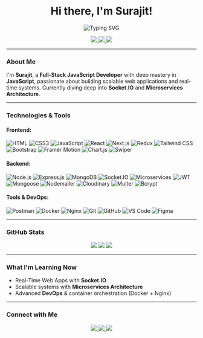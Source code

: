 <h1 align="center">Hi there, I'm Surajit!</h1>

<p align="center">
  <img src="https://readme-typing-svg.demolab.com?font=Fira+Code&weight=500&size=24&pause=1000&center=true&vCenter=true&multiline=true&width=650&height=120&lines=Full-Stack+JavaScript+Developer;Mastering+JavaScript+Every+Day;Currently+Exploring+Socket.IO+%26+Microservices" alt="Typing SVG" />
</p>

<p align="center">
  <a href="https://github.com/surajit20107">
    <img src="https://img.shields.io/github/followers/surajit20107?label=Follow&style=social" />
  </a>
  <a href="mailto:surajitjana20107@gmail.com">
    <img src="https://img.shields.io/badge/Email-D14836?style=flat&logo=gmail&logoColor=white" />
  </a>
  <a href="https://www.linkedin.com/in/yourlinkedin/">
    <img src="https://img.shields.io/badge/LinkedIn-0A66C2?style=flat&logo=linkedin&logoColor=white" />
  </a>
</p>

---

### About Me

I'm **Surajit**, a **Full-Stack JavaScript Developer** with deep mastery in **JavaScript**, passionate about building scalable web applications and real-time systems. Currently diving deep into **Socket.IO** and **Microservices Architecture**.

---

### Technologies & Tools

#### Frontend:
![HTML](https://img.shields.io/badge/HTML5-E34F26?style=flat&logo=html5&logoColor=white)
![CSS3](https://img.shields.io/badge/CSS3-1572B6?style=flat&logo=css3&logoColor=white)
![JavaScript](https://img.shields.io/badge/JavaScript-F7DF1E?style=flat&logo=javascript&logoColor=black)
![React](https://img.shields.io/badge/React-61DAFB?style=flat&logo=react&logoColor=black)
![Next.js](https://img.shields.io/badge/Next.js-000000?style=flat&logo=next.js&logoColor=white)
![Redux](https://img.shields.io/badge/Redux-764ABC?style=flat&logo=redux&logoColor=white)
![Tailwind CSS](https://img.shields.io/badge/TailwindCSS-38B2AC?style=flat&logo=tailwind-css&logoColor=white)
![Bootstrap](https://img.shields.io/badge/Bootstrap-563D7C?style=flat&logo=bootstrap&logoColor=white)
![Framer Motion](https://img.shields.io/badge/Framer_Motion-000000?style=flat&logo=framer&logoColor=white)
![Chart.js](https://img.shields.io/badge/Chart.js-FF6384?style=flat&logo=chartdotjs&logoColor=white)
![Swiper](https://img.shields.io/badge/Swiper-6332F6?style=flat&logo=swiper&logoColor=white)

#### Backend:
![Node.js](https://img.shields.io/badge/Node.js-339933?style=flat&logo=node.js&logoColor=white)
![Express.js](https://img.shields.io/badge/Express.js-000000?style=flat&logo=express&logoColor=white)
![MongoDB](https://img.shields.io/badge/MongoDB-47A248?style=flat&logo=mongodb&logoColor=white)
![Socket.IO](https://img.shields.io/badge/Socket.IO-010101?style=flat&logo=socket.io&logoColor=white)
![Microservices](https://img.shields.io/badge/Microservices-00C7B7?style=flat&logo=docker&logoColor=white)
![JWT](https://img.shields.io/badge/JWT-000000?style=flat&logo=jsonwebtokens&logoColor=white)
![Mongoose](https://img.shields.io/badge/Mongoose-800000?style=flat&logo=mongoose&logoColor=white)
![Nodemailer](https://img.shields.io/badge/Nodemailer-EA4335?style=flat&logo=gmail&logoColor=white)
![Cloudinary](https://img.shields.io/badge/Cloudinary-blue?style=flat&logo=cloudinary&logoColor=white)
![Multer](https://img.shields.io/badge/Multer-FF6F00?style=flat)
![Bcrypt](https://img.shields.io/badge/Bcrypt-FFCA28?style=flat)

#### Tools & DevOps:
![Postman](https://img.shields.io/badge/Postman-FF6C37?style=flat&logo=postman&logoColor=white)
![Docker](https://img.shields.io/badge/Docker-2496ED?style=flat&logo=docker&logoColor=white)
![Nginx](https://img.shields.io/badge/Nginx-009639?style=flat&logo=nginx&logoColor=white)
![Git](https://img.shields.io/badge/Git-F05032?style=flat&logo=git&logoColor=white)
![GitHub](https://img.shields.io/badge/GitHub-181717?style=flat&logo=github&logoColor=white)
![VS Code](https://img.shields.io/badge/VS%20Code-007ACC?style=flat&logo=visual-studio-code&logoColor=white)
![Figma](https://img.shields.io/badge/Figma-F24E1E?style=flat&logo=figma&logoColor=white)

---

### GitHub Stats

<p align="center">
  <img src="https://github-readme-stats.vercel.app/api?username=surajit20107&show_icons=true&theme=tokyonight" />
  <img src="https://github-readme-streak-stats.herokuapp.com/?user=surajit20107&theme=tokyonight" />
  <img src="https://github-readme-stats.vercel.app/api/top-langs/?username=surajit20107&layout=compact&theme=tokyonight" />
</p>

---

### What I'm Learning Now

- Real-Time Web Apps with **Socket.IO**
- Scalable systems with **Microservices Architecture**
- Advanced **DevOps** & container orchestration (Docker + Nginx)

---

### Connect with Me

<p align="center">
  <a href="https://twitter.com/surajit_20107">
    <img src="https://img.shields.io/badge/Twitter-1DA1F2?style=flat&logo=twitter&logoColor=white" />
  </a>
  <a href="https://www.linkedin.com/in/">
    <img src="https://img.shields.io/badge/LinkedIn-0A66C2?style=flat&logo=linkedin&logoColor=white" />
  </a>
  <a href="mailto:surajitjana20107@gmail.com">
    <img src="https://img.shields.io/badge/Gmail-EA4335?style=flat&logo=gmail&logoColor=white" />
  </a>
</p>
